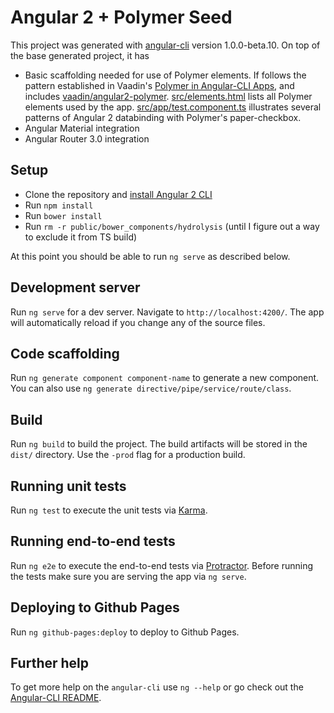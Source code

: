# Angular 2 + Polymer Seed

This project was generated with [angular-cli](https://github.com/angular/angular-cli) version 1.0.0-beta.10. On top of the base generated project, it has
* Basic scaffolding needed for use of Polymer elements. If follows the pattern established in Vaadin's [Polymer in Angular-CLI Apps](https://vaadin.com/vaadin-documentation-portlet/elements/angular2-polymer/ng-cli.html), and includes [vaadin/angular2-polymer](https://github.com/vaadin/angular2-polymer). [src/elements.html](src/elements.html) lists all Polymer elements used by the app. [src/app/test.component.ts](src/app/test.component.ts) illustrates several patterns of Angular 2 databinding with Polymer's paper-checkbox.
* Angular Material integration
* Angular Router 3.0 integration

## Setup

* Clone the repository and [install Angular 2 CLI](https://github.com/angular/angular-cli/blob/master/README.md#installation)
* Run `npm install`
* Run `bower install`
* Run `rm -r public/bower_components/hydrolysis` (until I figure out a way to exclude it from TS build)

At this point you should be able to run `ng serve` as described below.

## Development server
Run `ng serve` for a dev server. Navigate to `http://localhost:4200/`. The app will automatically reload if you change any of the source files.

## Code scaffolding

Run `ng generate component component-name` to generate a new component. You can also use `ng generate directive/pipe/service/route/class`.

## Build

Run `ng build` to build the project. The build artifacts will be stored in the `dist/` directory. Use the `-prod` flag for a production build.

## Running unit tests

Run `ng test` to execute the unit tests via [Karma](https://karma-runner.github.io).

## Running end-to-end tests

Run `ng e2e` to execute the end-to-end tests via [Protractor](http://www.protractortest.org/). 
Before running the tests make sure you are serving the app via `ng serve`.

## Deploying to Github Pages

Run `ng github-pages:deploy` to deploy to Github Pages.

## Further help

To get more help on the `angular-cli` use `ng --help` or go check out the [Angular-CLI README](https://github.com/angular/angular-cli/blob/master/README.md).
